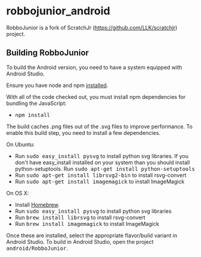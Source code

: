 # robbojunior_android

RobboJunior is a fork of ScratchJr (https://github.com/LLK/scratchjr) project. 

## Building RobboJunior
To build the Android version, you need to have a system equipped with Android Studio.

Ensure you have node and npm [installed](http://blog.npmjs.org/post/85484771375/how-to-install-npm).

With all of the code checked out, you must install npm dependencies for bundling the JavaScript:
* <tt>npm install</tt>

The build caches .png files out of the .svg files to improve performance. To enable this build step, you need to install a few dependencies.

On Ubuntu:

* Run <tt>sudo easy_install pysvg</tt> to install python svg libraries. If you don't have easy_install installed on your system than you should install python-setuptools. Run <tt>sudo apt-get install python-setuptools </tt>
* Run <tt>sudo apt-get install librsvg2-bin</tt> to install rsvg-convert
* Run <tt>sudo apt-get install imagemagick</tt> to install ImageMagick

On OS X:

* Install [Homebrew](http://brew.sh).
* Run <tt>sudo easy_install pysvg</tt> to install python svg libraries
* Run <tt>brew install librsvg</tt> to install rsvg-convert
* Run <tt>brew install imagemagick</tt> to install ImageMagick

Once these are installed, select  the appropriate flavor/build variant in Android Studio. To build in Android Studio, open the project <tt>android/RobboJunior</tt>.
